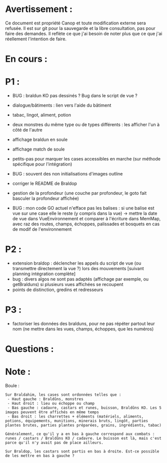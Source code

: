 Avertissement :
===============

Ce document est propriété Canop et toute modification externe sera refusée. Il est sur git pour la sauvegarde et la libre consultation, pas pour faire des demandes. Il reflète ce que j'ai besoin de noter plus que ce que j'ai réellement l'intention de faire.

En cours :
==========


P1 :
====

* BUG : braldun KO pas dessinés ? Bug dans le script de vue ?
* dialogue/bâtiments : lien vers l'aide du bâtiment
* tabac, lingot, aliment, potion

* deux monstres du même type ou de types différents : les afficher l'un à côté de l'autre

* affichage braldun en soule
* affichage match de soule
* petits-pas pour marquer les cases accessibles en marche  (sur méthode spécifique pour l'intégration)
* BUG : souvent des non initialisations d'images outline
* corriger le README de Braldop
* gestion de la profondeur (une couche par profondeur, le goto fait basculer la profondeur affichée)

* BUG : mon code GO actuel n'efface pas les balises : si une balise est vue sur une case elle le reste (y compris dans la vue)
	-> mettre la date de vue dans VueEnvironnement et comparer à l'écriture dans MemMap, avec raz des routes, champs, échoppes, palissades et bosquets en cas de modif de l'environnement

P2 :
====

* extension braldop : déclencher les appels du script de vue (ou transmettre directement la vue ?) lors des mouvements [suivant planning intégration complète]
* bug : divers algos ne sont pas adaptés (affichage par exemple, ou getBralduns) si plusieurs vues affichées se recoupent
* points de distinction, gredins et redresseurs

P3 :
====

* factoriser les données des bralduns, pour ne pas répéter partout leur nom (ne mettre dans les vues, champs, échoppes, que les numéros)

Questions :
===========


Note :
======

Boule : 

	Sur Braldahim, les cases sont ordonnées telles que : 
	 - Haut gauche : Braldûns, monstres
	 - Haut droit : lieu ou échoppe ou champ
	 - Bas gauche : cadavre, castars et runes, buisson, Braldûns KO. Les 5 images peuvent être affichés en même temps
	 - Bas droit : les charrettes + éléments (matériels, aliments, potions, équipements, munitions, minerais bruts, lingôt, parties plantes brutes, parties plantes préparées, grains, ingrédients, tabac)

	Généralement, ce qu'il y a en bas à gauche correspond aux combats : runes / castars / Braldûns KO / cadavre. Le buisson est là, mais c'est parce qu'il n'y avait pas de place ailleurs.

	Sur Braldop, les castars sont partis en bas à droite. Est-ce possible de les mettre en bas à gauche ? 
